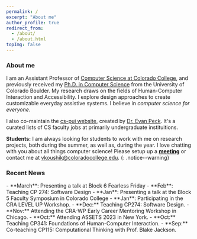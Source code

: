 ```yaml
---
permalink: /
excerpt: "About me"
author_profile: true
redirect_from: 
  - /about/
  - /about.html
topImg: false
---
```


### About me

I am an Assistant Professor of [Computer Science at Colorado College](https://www.coloradocollege.edu/academics/curriculum/catalog/departmental/computer-science/index.html), and previously received my [Ph.D. in Computer Science](https://www.colorado.edu/cs/) from the University of Colorado Boulder. My research draws on the fields of Human-Computer Interaction and Accessibility. I explore design approaches to create customizable everyday assistive systems. I believe in _computer science for everyone_. 

I also co-maintain the [cs-pui website](https://cs-pui.github.io/), created by [Dr. Evan Peck](https://evanpeck.github.io/). It's a curated lists of CS faculty jobs at primarily undergraduate instituitions.

**Students:** I am always looking for students to work with me on research projects, both during the summer, as well as, during the year. I love chatting with you about all things computer science! Please setup up a <a href="https://calendly.com/vkoushik/20min" style="color:black">**meeting**</a> or contact me at vkoushik@coloradocollege.edu.
{: .notice--warning} 

### Recent News

<div markdown="1">
- **March**: Presenting a talk at Block 6 Fearless Friday 
- **Feb**: Teaching CP 274: Software Design 
- **Jan**: Presenting a talk at the Block 5 Faculty Symposium in Colorado College
- **Jan**: Participating in the CRA LEVEL UP Workshop.
- **Dec:** Teaching CP274: Software Design.
- **Nov:** Attending the CRA-WP Early Career Mentoring Workshop in Chicago. 
- **Oct:** Attending ASSETS 2023 in New York.
- **Oct:** Teaching CP341: Foundations of Human-Computer Interaction. 
- **Sep:** Co-teaching CP115: Computational Thinking with Prof. Blake Jackson. 

</div>

